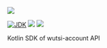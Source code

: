 [![](https://github.com/wutsi/wutsi-account-sdk-kotlin/actions/workflows/master.yml/badge.svg)](https://github.com/wutsi/wutsi-account-sdk-kotlin/actions/workflows/master.yml)

[![JDK](https://img.shields.io/badge/jdk-11-brightgreen.svg)](https://jdk.java.net/11/)
[![](https://img.shields.io/badge/maven-3.6-brightgreen.svg)](https://maven.apache.org/download.cgi)
![](https://img.shields.io/badge/language-kotlin-blue.svg)

Kotlin SDK of wutsi-account API

